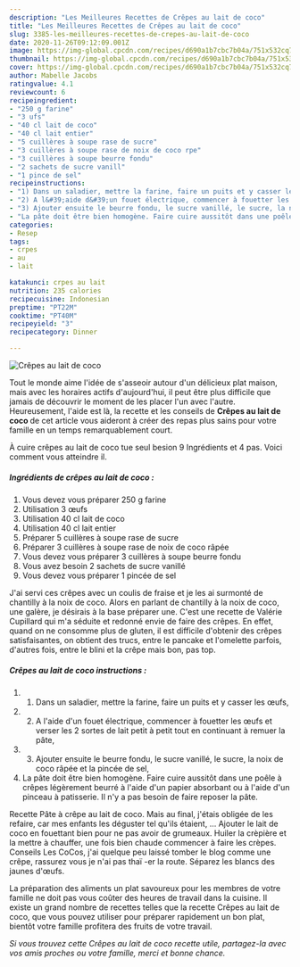 ```yaml
---
description: "Les Meilleures Recettes de Crêpes au lait de coco"
title: "Les Meilleures Recettes de Crêpes au lait de coco"
slug: 3385-les-meilleures-recettes-de-crepes-au-lait-de-coco
date: 2020-11-26T09:12:09.001Z
image: https://img-global.cpcdn.com/recipes/d690a1b7cbc7b04a/751x532cq70/crepes-au-lait-de-coco-photo-principale-de-la-recette.jpg
thumbnail: https://img-global.cpcdn.com/recipes/d690a1b7cbc7b04a/751x532cq70/crepes-au-lait-de-coco-photo-principale-de-la-recette.jpg
cover: https://img-global.cpcdn.com/recipes/d690a1b7cbc7b04a/751x532cq70/crepes-au-lait-de-coco-photo-principale-de-la-recette.jpg
author: Mabelle Jacobs
ratingvalue: 4.1
reviewcount: 6
recipeingredient:
- "250 g farine"
- "3 ufs"
- "40 cl lait de coco"
- "40 cl lait entier"
- "5 cuillères à soupe rase de sucre"
- "3 cuillères à soupe rase de noix de coco rpe"
- "3 cuillères à soupe beurre fondu"
- "2 sachets de sucre vanill"
- "1 pince de sel"
recipeinstructions:
- "1) Dans un saladier, mettre la farine, faire un puits et y casser les œufs,"
- "2) A l&#39;aide d&#39;un fouet électrique, commencer à fouetter les œufs et verser les 2 sortes de lait petit à petit tout en continuant à remuer la pâte,"
- "3) Ajouter ensuite le beurre fondu, le sucre vanillé, le sucre, la noix de coco râpée et la pincée de sel,"
- "La pâte doit être bien homogène. Faire cuire aussitôt dans une poêle à crêpes légèrement beurré à l&#39;aide d&#39;un papier absorbant ou à l&#39;aide d&#39;un pinceau à patisserie. Il n&#39;y a pas besoin de faire reposer la pâte."
categories:
- Resep
tags:
- crpes
- au
- lait

katakunci: crpes au lait 
nutrition: 235 calories
recipecuisine: Indonesian
preptime: "PT22M"
cooktime: "PT40M"
recipeyield: "3"
recipecategory: Dinner

---
```



![Crêpes au lait de coco](https://img-global.cpcdn.com/recipes/d690a1b7cbc7b04a/751x532cq70/crepes-au-lait-de-coco-photo-principale-de-la-recette.jpg)

Tout le monde aime l'idée de s'asseoir autour d'un délicieux plat maison, mais avec les horaires actifs d'aujourd'hui, il peut être plus difficile que jamais de découvrir le moment de les placer l'un avec l'autre. Heureusement, l'aide est là, la recette et les conseils de <strong> Crêpes au lait de coco </strong> de cet article vous aideront à créer des repas plus sains pour votre famille en un temps remarquablement court.

<!--inarticleads1-->

À cuire crêpes au lait de coco tue seul besion 9 Ingrédients et 4 pas. Voici comment vous atteindre il.

##### Ingrédients de crêpes au lait de coco :

1. Vous devez vous préparer 250 g farine
1. Utilisation 3 œufs
1. Utilisation 40 cl lait de coco
1. Utilisation 40 cl lait entier
1. Préparer 5 cuillères à soupe rase de sucre
1. Préparer 3 cuillères à soupe rase de noix de coco râpée
1. Vous devez vous préparer 3 cuillères à soupe beurre fondu
1. Vous avez besoin 2 sachets de sucre vanillé
1. Vous devez vous préparer 1 pincée de sel


J&#39;ai servi ces crêpes avec un coulis de fraise et je les ai surmonté de chantilly à la noix de coco. Alors en parlant de chantilly à la noix de coco, une galère, je désirais à la base préparer une. C&#39;est une recette de Valérie Cupillard qui m&#39;a séduite et redonné envie de faire des crêpes. En effet, quand on ne consomme plus de gluten, il est difficile d&#39;obtenir des crêpes satisfaisantes, on obtient des trucs, entre le pancake et l&#39;omelette parfois, d&#39;autres fois, entre le blini et la crêpe mais bon, pas top. 

<!--inarticleads2-->

##### Crêpes au lait de coco instructions :

1. 1) Dans un saladier, mettre la farine, faire un puits et y casser les œufs,
1. 2) A l&#39;aide d&#39;un fouet électrique, commencer à fouetter les œufs et verser les 2 sortes de lait petit à petit tout en continuant à remuer la pâte,
1. 3) Ajouter ensuite le beurre fondu, le sucre vanillé, le sucre, la noix de coco râpée et la pincée de sel,
1. La pâte doit être bien homogène. Faire cuire aussitôt dans une poêle à crêpes légèrement beurré à l&#39;aide d&#39;un papier absorbant ou à l&#39;aide d&#39;un pinceau à patisserie. Il n&#39;y a pas besoin de faire reposer la pâte.


Recette Pâte à crêpe au lait de coco. Mais au final, j&#39;étais obligée de les refaire, car mes enfants les déguster tel qu&#39;ils étaient, … Ajouter le lait de coco en fouettant bien pour ne pas avoir de grumeaux. Huiler la crèpière et la mettre à chauffer, une fois bien chaude commencer à faire les crèpes. Conseils Les CoCos, j&#39;ai quelque peu laissé tomber le blog comme une crêpe, rassurez vous je n&#39;ai pas thaï -er la route. Séparez les blancs des jaunes d&#39;œufs. 

<!--inarticleads1-->

<p>
La préparation des aliments un plat savoureux pour les membres de votre famille ne doit pas vous coûter des heures de travail dans la cuisine. Il existe un grand nombre de recettes telles que la recette Crêpes au lait de coco, que vous pouvez utiliser pour préparer rapidement un bon plat, bientôt votre famille profitera des fruits de votre travail.
</p>

<p>
<i>Si vous trouvez cette Crêpes au lait de coco recette utile, partagez-la avec vos amis proches ou votre famille, merci et bonne chance.</i>
</p>
